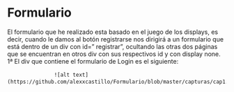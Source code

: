 # Formulario
El formulario que he realizado esta basado en el juego de los displays, es decir, cuando le damos al botón registrarse nos dirigirá a un formulario que está dentro de un div con id=” registrar”, ocultando las otras dos páginas que se encuentran en otros div con sus respectivos id y con display none.
1ª El div que contiene el formulario de Login es el siguiente:

                   ![alt text](https://github.com/alexxcastillo/Formulario/blob/master/capturas/cap1.png)

